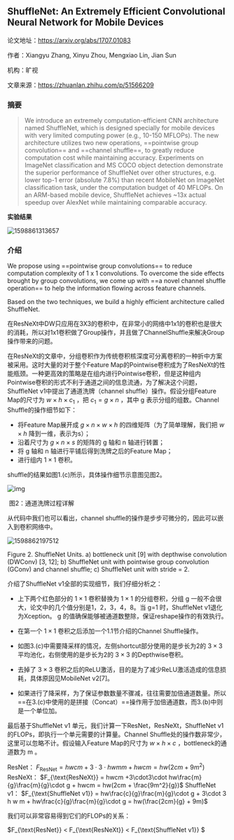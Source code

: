 ## ShuffleNet: An Extremely Efficient Convolutional Neural Network for Mobile Devices

论文地址：https://arxiv.org/abs/1707.01083

作者：Xiangyu Zhang, Xinyu Zhou, Mengxiao Lin, Jian Sun

机构：旷视

文章来源：https://zhuanlan.zhihu.com/p/51566209



### 摘要

> We introduce an extremely computation-efficient CNN architecture named ShuffleNet, which is designed specially for mobile devices with very limited computing power (e.g., 10-150 MFLOPs). The new architecture utilizes two new operations, ==pointwise group convolution== and ==channel shuffle==, to greatly reduce computation cost while maintaining accuracy. Experiments on ImageNet classification and MS COCO object detection demonstrate the superior performance of ShuffleNet over other structures, e.g. lower top-1 error (absolute 7.8%) than recent MobileNet on ImageNet classification task, under the computation budget of 40 MFLOPs. On an ARM-based mobile device, ShuffleNet achieves ~13x actual speedup over AlexNet while maintaining comparable accuracy.



**实验结果**

![1598861313657](D:\Notes\raw_images\1598861313657.png)



### 介绍

We propose using ==pointwise group convolutions== to reduce computation complexity of 1 x 1 convolutions.
To overcome the side effects brought by group convolutions, we come up with ==a novel channel shuffle operation== to help the information flowing across feature channels. 

Based on the two techniques, we build a highly efficient architecture called ShuffleNet.

在ResNeXt中DW只应用在3X3的卷积中，在非常小的网络中1x1的卷积也是很大的消耗，所以对1x1卷积做了Group操作，并且做了ChannelShuffle来解决Group操作带来的问题。

在ResNeXt的文章中，分组卷积作为传统卷积核深度可分离卷积的一种折中方案被采用。这时大量的对于整个Feature Map的Pointwise卷积成为了ResNeXt的性能瓶颈。一种更高效的策略是在组内进行Pointwise卷积，但是这种组内Pointwise卷积的形式不利于通道之间的信息流通，为了解决这个问题，ShuffleNet v1中提出了通道洗牌（channel shuffle）操作。假设分组Feature Map的尺寸为 $w\times h \times c_1$ ，把 $c_1 = g\times n$ ，其中 g 表示分组的组数。Channel Shuffle的操作细节如下：

- 将Feature Map展开成 $g\times n\times w\times h$ 的四维矩阵（为了简单理解，我们把 $w\times h$ 降到一维，表示为s）；
- 沿着尺寸为 $g\times n\times s$ 的矩阵的 g 轴和 n 轴进行转置；
- 将 g 轴和 n 轴进行平铺后得到洗牌之后的Feature Map；
- 进行组内 $1\times1$ 卷积。

shuffle的结果如图1.(c)所示，具体操作细节示意图见图2。

![img](https://picb.zhimg.com/80/v2-ea1b29e7ea3609d1001b14faa1ba3547_720w.jpg)

​																		图2：通道洗牌过程详解

从代码中我们也可以看出，channel shuffle的操作是步步可微分的，因此可以嵌入到卷积网络中。   



![1598862197512](D:\Notes\raw_images\1598862197512.png)

Figure 2. ShuffleNet Units. a) bottleneck unit [9] with depthwise convolution (DWConv) [3, 12]; b) ShuffleNet unit with pointwise group convolution (GConv) and channel shuffle; c) ShuffleNet unit with stride = 2.

介绍了ShuffleNet v1全部的实现细节，我们仔细分析之：

- 上下两个红色部分的 $1\times1$ 卷积替换为 $1\times1$ 的分组卷积，分组 g 一般不会很大，论文中的几个值分别是1，2，3，4，8。当 g=1 时，ShuffleNet v1退化为Xception。 g 的值确保能够被通道数整除，保证reshape操作的有效执行。
- 在第一个 $1\times1$ 卷积之后添加一个1.1节介绍的Channel Shuffle操作。

- 如图3.(c)中需要降采样的情况，左侧shortcut部分使用的是步长为2的 $3\times3$ 平均池化，右侧使用的是步长为2的 $3\times3$ 的Depthwise卷积。

- 去掉了 $3\times3$ 卷积之后的ReLU激活，目的是为了减少ReLU激活造成的信息损耗，具体原因见MobileNet v2[7]。

- 如果进行了降采样，为了保证参数数量不骤减，往往需要加倍通道数量。所以==在3.(c)中使用的是拼接（Concat）==操作用于加倍通道数，而3.(b)中则是一个单位加。


最后基于ShuffleNet v1 单元，我们计算一下ResNet，ResNeXt，ShuffleNet v1的FLOPs，即执行一个单元需要的计算量。Channel Shuffle处的操作数非常少，这里可以忽略不计。假设输入Feature Map的尺寸为 $w\times h\times c$ ，bottleneck的通道数为 m 。

ResNet： $F_{\text{ResNet}} = hwcm +3\cdot3\cdot hwmm  + hwcm = hw(2cm + 9m^2)$
ResNeXt： $F_{\text{ResNeXt}} = hwcm +3\cdot3\cdot hw\frac{m}{g}\frac{m}{g}\cdot g  + hwcm = hw(2cm + \frac{9m^2}{g})$ 
ShuffleNet v1：  $F_{\text{ShuffleNet v1}} = hw\frac{c}{g}\frac{m}{g}\cdot g + 3\cdot 3 h w m + hw\frac{c}{g}\frac{m}{g}\cdot g = hw(\frac{2cm}{g} + 9m)$ 

我们可以非常容易得到它们的FLOPs的关系：

$F_{\text{ResNet}} < F_{\text{ResNeXt}} < F_{\text{ShuffleNet v1}} $

